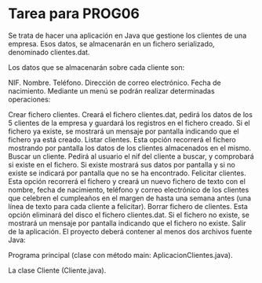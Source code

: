 # Tarea para PROG06

Se trata de hacer una aplicación en Java que gestione los clientes de una empresa. Esos datos, se almacenarán en un fichero serializado, denominado clientes.dat.

Los datos que se almacenarán sobre cada cliente son:

NIF.
Nombre.
Teléfono.
Dirección de correo electrónico.
Fecha de nacimiento.
Mediante un menú se podrán realizar determinadas operaciones:

Crear fichero clientes. Creará el fichero clientes.dat, pedirá los datos de los 5 clientes de la empresa y guardará los registros en el fichero creado.  Si el fichero ya existe, se mostrará un mensaje por pantalla indicando que el fichero ya está creado.
Listar clientes. Esta opción recorrerá el fichero mostrando por pantalla los datos de los clientes almacenados en el mismo.
Buscar un cliente. Pedirá al usuario el nif del cliente a buscar, y comprobará si existe en el fichero. Si existe mostrará sus datos por pantalla y si no existe se indicará por pantalla que no se ha encontrado.
Felicitar clientes. Esta opción recorrerá el fichero y creará un nuevo fichero de texto con el nombre, fecha de nacimiento, teléfono y correo electrónico de los clientes que celebren el cumpleaños en el margen de hasta una semana antes (una línea de texto para cada cliente a felicitar).
Borrar fichero de clientes. Esta opción eliminará del disco el fichero clientes.dat.  Si el fichero no existe, se mostrará un mensaje por pantalla indicando que el fichero no existe.
Salir de la aplicación.
El proyecto deberá contener al menos dos archivos fuente Java:

Programa principal (clase con método main: AplicacionClientes.java).

La clase Cliente (Cliente.java).
